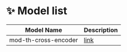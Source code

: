 # ✨ Model list

Model Name | Description
---|---
mod-th-cross-encoder | [link](https://huggingface.co/Pongsasit/mod-th-cross-encoder)
